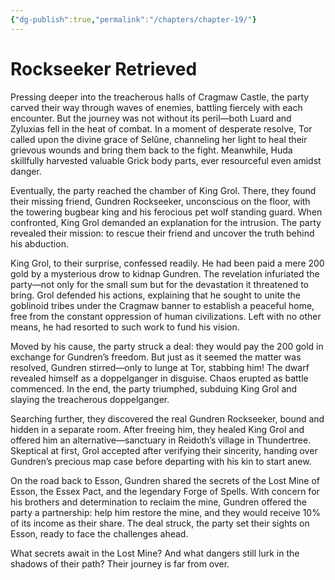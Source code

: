 ```yaml
---
{"dg-publish":true,"permalink":"/chapters/chapter-19/"}
---
```


# Rockseeker Retrieved

Pressing deeper into the treacherous halls of Cragmaw Castle, the party carved their way through waves of enemies, battling fiercely with each encounter. But the journey was not without its peril—both Luard and Zyluxias fell in the heat of combat. In a moment of desperate resolve, Tor called upon the divine grace of Selûne, channeling her light to heal their grievous wounds and bring them back to the fight. Meanwhile, Huda skillfully harvested valuable Grick body parts, ever resourceful even amidst danger.

Eventually, the party reached the chamber of King Grol. There, they found their missing friend, Gundren Rockseeker, unconscious on the floor, with the towering bugbear king and his ferocious pet wolf standing guard. When confronted, King Grol demanded an explanation for the intrusion. The party revealed their mission: to rescue their friend and uncover the truth behind his abduction.

King Grol, to their surprise, confessed readily. He had been paid a mere 200 gold by a mysterious drow to kidnap Gundren. The revelation infuriated the party—not only for the small sum but for the devastation it threatened to bring. Grol defended his actions, explaining that he sought to unite the goblinoid tribes under the Cragmaw banner to establish a peaceful home, free from the constant oppression of human civilizations. Left with no other means, he had resorted to such work to fund his vision.

Moved by his cause, the party struck a deal: they would pay the 200 gold in exchange for Gundren’s freedom. But just as it seemed the matter was resolved, Gundren stirred—only to lunge at Tor, stabbing him! The dwarf revealed himself as a doppelganger in disguise. Chaos erupted as battle commenced. In the end, the party triumphed, subduing King Grol and slaying the treacherous doppelganger.

Searching further, they discovered the real Gundren Rockseeker, bound and hidden in a separate room. After freeing him, they healed King Grol and offered him an alternative—sanctuary in Reidoth’s village in Thundertree. Skeptical at first, Grol accepted after verifying their sincerity, handing over Gundren’s precious map case before departing with his kin to start anew.

On the road back to Esson, Gundren shared the secrets of the Lost Mine of Esson, the Essex Pact, and the legendary Forge of Spells. With concern for his brothers and determination to reclaim the mine, Gundren offered the party a partnership: help him restore the mine, and they would receive 10% of its income as their share. The deal struck, the party set their sights on Esson, ready to face the challenges ahead.

What secrets await in the Lost Mine? And what dangers still lurk in the shadows of their path? Their journey is far from over.
